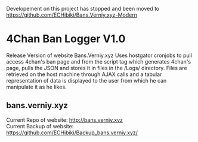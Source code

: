 Developement on this project has stopped and been moved to https://github.com/ECHibiki/Bans.Verniy.xyz-Modern
# 4Chan Ban Logger V1.0
Release Version of website Bans.Verniy.xyz
Uses hostgator cronjobs to pull access 4chan's ban page and from the script tag which generates 4chan's page, pulls the JSON and stores it in files in the /Logs/ directory.
Files are retrieved on the host machine through AJAX calls and a tabular representation of data is displayed to the user from which he can manipulate it as he likes.

## bans.verniy.xyz
Current Repo of website: http://bans.verniy.xyz<br>
Current Backup of website: https://github.com/ECHibiki/Backup_bans.verniy.xyz/
